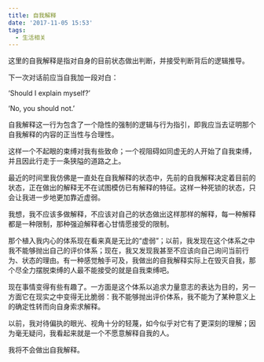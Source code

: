 ```yaml
---
title: 自我解释
date: '2017-11-05 15:53'
tags:
  - 生活相关
---
```


这里的自我解释是指对自身的目前状态做出判断，并接受判断背后的逻辑推导。

下一次对话前应当自我加一段对白：

‘Should I explain myself?’

‘No, you should not.’

自我解释这一行为包含了一个隐性的强制的逻辑与行为指引，即我应当去证明那个自我解释的内容的正当性与合理性。

这样一个不起眼的束缚对我有些致命；一个视阻碍如同虚无的人开始了自我束缚，并且因此行走于一条狭隘的道路之上。

最近的时间里我仿佛是一直处在自我解释的状态中，先前的自我解释决定着目前的状态，正在做出的解释无不在试图模仿已有解释的特征。这样一种死锁的状态，只会让我进一步地更加靠近虚弱。

我想，我不应该多做解释，不应该对自己的状态做出这样那样的解释，每一种解释都是一种限制，那种强迫解释者心甘情愿接受的限制。

那个植入我内心的体系现在看来真是无比的“虚弱”；以前，我发现在这个体系之中我不能够抛出自己的评价体系；现在，我又发现我甚至不应该向自己询问当前行为、状态的理由。有一种感觉触手可及，我做出的自我解释实际上在毁灭自我，那个尽全力摆脱束缚的人最不能接受的就是自我束缚吧。

现在事情变得有些有趣了。一方面是这个体系以追求力量意志的表达为目的，另一方面它在现实之中变得无比脆弱：我不能够抛出评价体系，我不能为了某种意义上的确定性转而向自身索求解释。

以前，我对待偏执的眼光、视角十分的轻蔑，如今似乎对它有了更深刻的理解；因为毫无疑问，我看起来就是一个不愿意解释自我的人。

我将不会做出自我解释。
